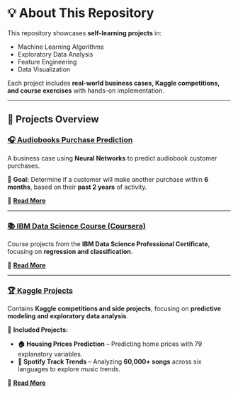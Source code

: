 # **💡 About This Repository**  
This repository showcases **self-learning projects** in:  
- Machine Learning Algorithms  
- Exploratory Data Analysis  
- Feature Engineering  
- Data Visualization  

Each project includes **real-world business cases, Kaggle competitions, and course exercises** with hands-on implementation.  

---

## **🚀 Projects Overview**  

### **[🎧 Audiobooks Purchase Prediction](./BusinessCase_Neural_Network)**  
A business case using **Neural Networks** to predict audiobook customer purchases.  

📌 **Goal:** Determine if a customer will make another purchase within **6 months**, based on their **past 2 years** of activity.  

🔗 **[Read More](./BusinessCase_Neural_Network/README.md)**  

---

### **[📚 IBM Data Science Course (Coursera)](./Coursera_IBM)**  
Course projects from the **IBM Data Science Professional Certificate**, focusing on **regression and classification**.  

🔗 **[Read More](./Coursera_IBM/README.md)**  

---

### **[🏆 Kaggle Projects](./Kaggle)**  
Contains **Kaggle competitions and side projects**, focusing on **predictive modeling and exploratory data analysis**.  

📌 **Included Projects:**  
- **🏠 Housing Prices Prediction** – Predicting home prices with 79 explanatory variables.  
- **🎵 Spotify Track Trends** – Analyzing **60,000+ songs** across six languages to explore music trends.  

🔗 **[Read More](./Kaggle/README.md)**  
